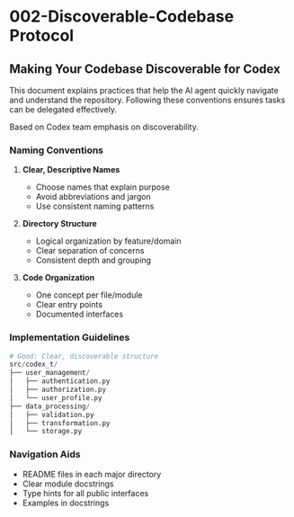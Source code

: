 # 002-Discoverable-Codebase Protocol

## Making Your Codebase Discoverable for Codex

This document explains practices that help the AI agent quickly navigate and understand the repository. Following these conventions ensures tasks can be delegated effectively.

Based on Codex team emphasis on discoverability.

### Naming Conventions

1. **Clear, Descriptive Names**
   - Choose names that explain purpose
   - Avoid abbreviations and jargon
   - Use consistent naming patterns

2. **Directory Structure**
   - Logical organization by feature/domain
   - Clear separation of concerns
   - Consistent depth and grouping

3. **Code Organization**
   - One concept per file/module
   - Clear entry points
   - Documented interfaces

### Implementation Guidelines

```python
# Good: Clear, discoverable structure
src/codex_t/
├── user_management/
│   ├── authentication.py
│   ├── authorization.py
│   └── user_profile.py
├── data_processing/
│   ├── validation.py
│   ├── transformation.py
│   └── storage.py
```

### Navigation Aids

- README files in each major directory
- Clear module docstrings
- Type hints for all public interfaces
- Examples in docstrings

